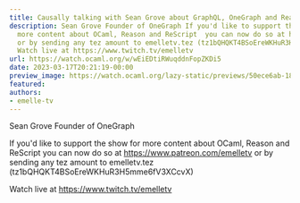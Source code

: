 ```yaml
---
title: Causally talking with Sean Grove about GraphQL, OneGraph and ReasonML
description: Sean Grove Founder of OneGraph If you'd like to support the show for
  more content about OCaml, Reason and ReScript  you can now do so at https://www.patreon.com/emelletv
  or by sending any tez amount to emelletv.tez (tz1bQHQKT4BSoEreWKHuR3H5mme6fV3XCcvX)
  Watch live at https://www.twitch.tv/emelletv
url: https://watch.ocaml.org/w/wEiEDtiRWuqddnFopZKDi5
date: 2023-03-17T20:21:19-00:00
preview_image: https://watch.ocaml.org/lazy-static/previews/50ece6ab-187f-4849-9bb2-9ec1fa56cabd.jpg
featured:
authors:
- emelle-tv
---
```


<p>Sean Grove Founder of OneGraph</p>
<p>If you'd like to support the show for more content about OCaml, Reason and ReScript  you can now do so at <a href="https://www.patreon.com/emelletv" target="_blank" rel="noopener noreferrer">https://www.patreon.com/emelletv</a> or by sending any tez amount to emelletv.tez (tz1bQHQKT4BSoEreWKHuR3H5mme6fV3XCcvX)</p>
<p>Watch live at <a href="https://www.twitch.tv/emelletv" target="_blank" rel="noopener noreferrer">https://www.twitch.tv/emelletv</a></p>

